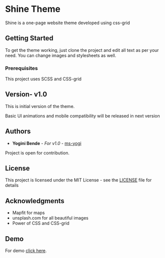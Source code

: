 

# Shine Theme

Shine is a one-page website theme developed using css-grid

## Getting Started

To get the theme working, just clone the project and edit all text as per your need. You can change images and stylesheets as well.

### Prerequisites

This project uses SCSS and CSS-grid

## Version- v1.0

This is initial version of the theme. 

Basic UI animations and mobile compatibility will be released in next version

## Authors

* **Yogini Bende** - *For v1.0* - [ms-yogi](https://github.com/ms-yogi)

Project is open for contribution.

## License

This project is licensed under the MIT License - see the [LICENSE](LICENSE) file for details

## Acknowledgments

* Mapfit for maps
* unsplash.com for all beautiful images
* Power of CSS and CSS-grid


## Demo

For demo [click here](http://yoginibende.me/shine-theme/).

